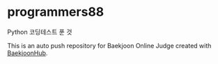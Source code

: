 # programmers88
Python 코딩테스트 푼 것

This is an auto push repository for Baekjoon Online Judge created with [BaekjoonHub](https://github.com/BaekjoonHub/BaekjoonHub).


